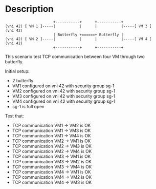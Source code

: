 # Description

```
                      +-----------+      +-----------+
(vni 42) [ VM 1 ]-----|           |      |           |-----[ VM 3 ] (vni 42)
                      | Butterfly +======+ Butterfly |
(vni 42) [ VM 2 ]-----|           |      |           |-----[ VM 4 ] (vni 42)
                      +-----------+      +-----------+

```

This scenario test TCP communication between four VM through two butterfly.

Initial setup:
- 2 butterfly
- VM1 configured on vni 42 with security group sg-1
- VM2 configured on vni 42 with security group sg-1
- VM3 configured on vni 42 with security group sg-1
- VM4 configured on vni 42 with security group sg-1
- sg-1 is full open

Test that:
- TCP communication VM1 -> VM2 is OK
- TCP communication VM1 -> VM3 is OK
- TCP communication VM1 -> VM4 is OK
- TCP communication VM2 -> VM1 is OK
- TCP communication VM2 -> VM3 is OK
- TCP communication VM2 -> VM4 is OK
- TCP communication VM3 -> VM1 is OK
- TCP communication VM3 -> VM2 is OK
- TCP communication VM3 -> VM4 is OK
- TCP communication VM4 -> VM1 is OK
- TCP communication VM4 -> VM2 is OK
- TCP communication VM4 -> VM3 is OK
